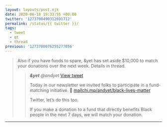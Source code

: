 ```yaml
---
layout: layouts/post.njk
date: 2020-06-18 19:33:55 +00:00
twitter: '1273700490312691712'
permalink: /status/{{ twitter }}/
tags: 
  - tweet
  - qt
  - thread
previous: '1273700076255277056'
---
```


> Also if you have funds to spare, &amp;yet has set aside $10,000 to match your donations over the next week. Details in thread. 
> 
> > <cite>**&yet** @andyet</cite> [View tweet](https://twitter.com/andyet/status/1273698495644364800)
> > 
> > Today in our newsletter we invited folks to participate in a fund-matching initiative. 💌 [mailchi.mp/andyet/black-lives-matter](https://mailchi.mp/andyet/black-lives-matter)
> > 
> > Twitter, let’s do this too.
> > 
> > If you make a donation to a fund that directly benefits Black people in the next 7 days, we will match your donation.

---
